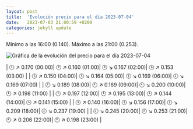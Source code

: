 ```yaml
---
layout: post
title:  'Evolución precio para el día 2023-07-04'
date:   2023-07-03 21:00:59 +0200
categories: jekyll update
---
```

Mínimo a las 16:00 (0.140). Máximo a las 21:00 (0.253). 

![Gráfica de la evolución del precio para el día 2023-07-04](https://files.botsin.space/media_attachments/files/110/651/702/527/496/101/original/9a87db34cbbc8ba0.png)


| 🕛 ↗ 0.170 (00:00)| 🕐 ↗ 0.160 (01:00)| 🕑 ↘ 0.167 (02:00)| 🕒 ↗ 0.153 (03:00) | 
| 🕓 ↗ 0.150 (04:00)| 🕔 ↘ 0.164 (05:00)| 🕕 ↘ 0.169 (06:00)| 🕖 ↘ 0.169 (07:00) | 
| 🕗 ↘ 0.189 (08:00)| 🕘 ↗ 0.169 (09:00)| 🕙 ↘ 0.200 (10:00)| 🕚 ↗ 0.198 (11:00) | 
| 🕛 ↗ 0.197 (12:00)| 🕐 ↗ 0.195 (13:00)| 🕑 ↗ 0.144 (14:00)| 🕒 ↗ 0.141 (15:00) | 
| 🕓 ↗ 0.140 (16:00)| 🕔 ↘ 0.156 (17:00)| 🕕 ↘ 0.209 (18:00)| 🕖 ↘ 0.237 (19:00) | 
| 🕗 ↘ 0.245 (20:00)| 🕘 ↘ 0.253 (21:00)| 🕙 ↗ 0.206 (22:00)| 🕚 ↗ 0.198 (23:00) | 
 


